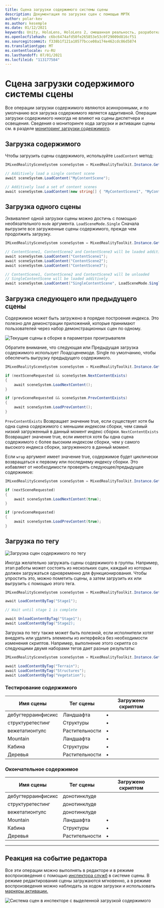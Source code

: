 ```yaml
---
title: Сцена загрузки содержимого системы сцены
description: Документация по загрузке сцен с помощью МРТК
author: polar-kev
ms.author: kesemple
ms.date: 01/12/2021
keywords: Unity, HoloLens, HoloLens 2, смешанная реальность, разработка, MRTK
ms.openlocfilehash: c6bc6474afd50fe265853e53c0f29009d816cf51
ms.sourcegitcommit: f338b1f121a10577bcce08a174e462cdc86d5874
ms.translationtype: MT
ms.contentlocale: ru-RU
ms.lasthandoff: 07/01/2021
ms.locfileid: "113177584"
---
```

# <a name="scene-system-content-loading"></a>Сцена загрузки содержимого системы сцены

Все операции загрузки содержимого являются асинхронными, и по умолчанию вся загрузка содержимого является аддитивной. Операции загрузки содержимого никогда не влияют на сцены диспетчера и освещения. Сведения о мониторинге хода загрузки и активации сцены см. в разделе [мониторинг загрузки содержимого](scene-system-load-progress.md).

## <a name="loading-content"></a>Загрузка содержимого

Чтобы загрузить сцены содержимого, используйте `LoadContent` метод:

```c#
IMixedRealitySceneSystem sceneSystem = MixedRealityToolkit.Instance.GetService<IMixedRealitySceneSystem>();

// Additively load a single content scene
await sceneSystem.LoadContent("MyContentScene");

// Additively load a set of content scenes
await sceneSystem.LoadContent(new string[] { "MyContentScene1", "MyContentScene2", "MyContentScene3" });
```

## <a name="single-scene-loading"></a>Загрузка одного сцены

Эквивалент одной загрузки сцены можно достичь с помощью необязательного `mode` аргумента. `LoadSceneMode.Single` Сначала выгрузите все загруженные сцены содержимого, прежде чем продолжить загрузку.

```c#
IMixedRealitySceneSystem sceneSystem = MixedRealityToolkit.Instance.GetService<IMixedRealitySceneSystem>();

// ContentScene1, ContentScene2 and ContentScene3 will be loaded additively
await sceneSystem.LoadContent("ContentScene1");
await sceneSystem.LoadContent("ContentScene2");
await sceneSystem.LoadContent("ContentScene3");

// ContentScene1, ContentScene2 and ContentScene3 will be unloaded
// SingleContentScene will be loaded additively
await sceneSystem.LoadContent("SingleContentScene", LoadSceneMode.Single);
```

## <a name="next--previous-scene-loading"></a>Загрузка следующего или предыдущего сцены

Содержимое может быть загружено в порядке построения индекса. Это полезно для демонстрации приложений, которые принимают пользователей через набор демонстрационных сцен по одному.

![Текущие сцены в сборке в параметрах проигрывателя](../images/scene-system/MRTK_SceneSystemBuildSettings.png)

Обратите внимание, что следующая или Предыдущая загрузка содержимого использует Лоадсценемоде. Single по умолчанию, чтобы обеспечить выгрузку предыдущего содержимого.

```c#
IMixedRealitySceneSystem sceneSystem = MixedRealityToolkit.Instance.GetService<IMixedRealitySceneSystem>();

if (nextSceneRequested && sceneSystem.NextContentExists)
{
    await sceneSystem.LoadNextContent();
}

if (prevSceneRequested && sceneSystem.PrevContentExists)
{
    await sceneSystem.LoadPrevContent();
}
```

`PrevContentExists` Возвращает значение true, если существует хотя бы одна сцена содержимого с меньшим индексом сборки, чем самый низкий загруженный в данный момент индекс сборки. `NextContentExists` Возвращает значение true, если имеется хотя бы одна сцена содержимого с более высоким индексом сборки, чем у самого высокого индекса сборки, загруженного в данный момент.

Если `wrap` аргумент имеет значение true, содержимое будет циклически возвращаться к первому или последнему индексу сборки. Это избавляет от необходимости проверять следующее/предыдущее содержимое:

```c#
IMixedRealitySceneSystem sceneSystem = MixedRealityToolkit.Instance.GetService<IMixedRealitySceneSystem>();

if (nextSceneRequested)
{
    await sceneSystem.LoadNextContent(true);
}

if (prevSceneRequested)
{
    await sceneSystem.LoadPrevContent(true);
}
```

## <a name="loading-by-tag"></a>Загрузка по тегу

![Загрузка сцен содержимого по тегу](../images/scene-system/MRTK_SceneSystemLoadingByTag.png)

Иногда желательно загружать сцены содержимого в группы. Например, этап работы может состоять из нескольких сцен, каждый из которых должен загружаться одновременно для функционирования. Чтобы упростить это, можно пометить сцены, а затем загрузить их или выгрузить с помощью этого тега.

```c#
IMixedRealitySceneSystem sceneSystem = MixedRealityToolkit.Instance.GetService<IMixedRealitySceneSystem>();

await LoadContentByTag("Stage1");

// Wait until stage 1 is complete

await UnloadContentByTag("Stage1");
await LoadContentByTag("Stage2);
```

Загрузка по тегу также может быть полезной, если исполнители хотят внедрять или удалять элементы из интерфейса без необходимости изменения скриптов. Например, выполнение этого скрипта со следующими двумя наборами тегов дает разные результаты:

```c#
IMixedRealitySceneSystem sceneSystem = MixedRealityToolkit.Instance.GetService<IMixedRealitySceneSystem>();

await LoadContentByTag("Terrain");
await LoadContentByTag("Structures");
await LoadContentByTag("Vegetation");
```

### <a name="testing-content"></a>Тестирование содержимого

Имя сцены | Тег сцены | Загружено скриптом
---|---|---
дебугтерраинфисикс | Ландшафта | •
структуретестинг | Структуры | •
вежетатионтулс | Растительности | •
Mountain | Ландшафта | •
Кабина | Структуры | •
Деревья | Растительности | •

### <a name="final-content"></a>Окончательное содержимое

Имя сцены | Тег сцены | Загружено скриптом
---|---|---
дебугтерраинфисикс | донотинклуде |
структуретестинг | донотинклуде |
вежетатионтулс | донотинклуде |
Mountain | Ландшафта | •
Кабина | Структуры | •
Деревья | Растительности | •

---

## <a name="editor-behavior"></a>Реакция на событие редактора

Все эти операции можно выполнять в редакторе и в режиме воспроизведения с помощью [инспектора служб](../../configuration/mixed-reality-configuration-guide.md#editor-utilities) в системе сцены. В режиме редактирования сцены загружаются мгновенно, а в режиме воспроизведения можно наблюдать за ходом загрузки и использовать [маркеры активации.](scene-system-load-progress.md)

![Система сцен в инспекторе с выделенной загрузкой содержимого](../images/scene-system/MRTK_SceneSystemServiceInspector.PNG)
